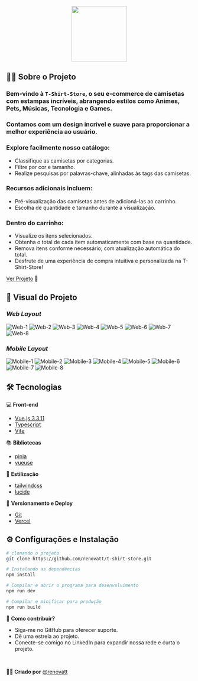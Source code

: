 <div align='center'>
  <img src="./src/assets/logo.png" width="150px">
</div>

## 🏋️‍♂️ Sobre o Projeto

### Bem-vindo à ``T-Shirt-Store``, o seu e-commerce de camisetas com estampas incríveis, abrangendo estilos como Animes, Pets, Músicas, Tecnologia e Games. 


### Contamos com um design incrível e suave para proporcionar a melhor experiência ao usuário.

### Explore facilmente nosso catálogo:

- Classifique as camisetas por categorias.
- Filtre por cor e tamanho.
- Realize pesquisas por palavras-chave, alinhadas às tags das camisetas.

### Recursos adicionais incluem:

- Pré-visualização das camisetas antes de adicioná-las ao carrinho.
- Escolha de quantidade e tamanho durante a visualização.

### Dentro do carrinho:

- Visualize os itens selecionados.
- Obtenha o total de cada item automaticamente com base na quantidade.
- Remova itens conforme necessário, com atualização automática do total.
- Desfrute de uma experiência de compra intuitiva e personalizada na T-Shirt-Store!

[Ver Projeto](https://t-shirt-store-one.vercel.app/) 🚀

## 🎨 Visual do Projeto

### ***Web Layout***

![Web-1](/public/web-1.png) 
![Web-2](/public/web-2.png)
![Web-3](/public/web-3.png)
![Web-4](/public/web-4.png)
![Web-5](/public/web-5.png)
![Web-6](/public/web-6.png)
![Web-7](/public/web-7.png)
![Web-8](/public/web-8.png)

### ***Mobile Layout***
![Mobile-1](/public/mobile-1.png)
![Mobile-2](/public/mobile-2.png)
![Mobile-3](/public/mobile-3.png)
![Mobile-4](/public/mobile-4.png)
![Mobile-5](/public/mobile-5.png)
![Mobile-6](/public/mobile-6.png)
![Mobile-7](/public/mobile-7.png)
![Mobile-8](/public/mobile-8.png)

## 🛠️ Tecnologias

💻 **Front-end**
- [Vue.js 3.3.11](https://vuejs.org/)
- [Typescript](https://www.typescriptlang.org)
- [Vite](https://vitejs.dev/)

📚 **Bibliotecas**
- [pinia](https://pinia.vuejs.org/getting-started.html)
- [vueuse](https://vueuse.org/)

🎨 **Estilização**
- [tailwindcss](https://tailwindcss.com/docs/installation)
- [lucide](https://lucide.dev/)

🔋 **Versionamento e Deploy**
- [Git](https://git-scm.com)
- [Vercel](https://vercel.com/)

## ⚙️ Configurações e Instalação

```sh
# clonando o projeto
git clone https://github.com/renovatt/t-shirt-store.git
```

```sh
# Instalando as dependências
npm install
```

```sh
# Compilar e abrir o programa para desenvolvimento
npm run dev
```

```sh
# Compilar e minificar para produção
npm run build
```

🚀 **Como contribuir?**

- Siga-me no GitHub para oferecer suporte.
- Dê uma estrela ao projeto.
- Conecte-se comigo no LinkedIn para expandir nossa rede e curta o projeto.

<br>

🧑‍💻 **Criado por**
[@renovatt](https://www.linkedin.com/in/renovatt/)